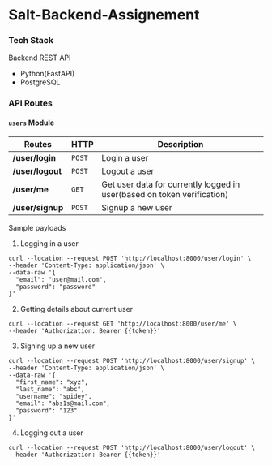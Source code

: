 # Salt-Backend-Assignement

### Tech Stack
Backend REST API
 - Python(FastAPI)
 - PostgreSQL
### API Routes

#### `users` Module

Routes | HTTP | Description
--- | --- | ---
**/user/login** | `POST` | Login a user
**/user/logout** | `POST` | Logout a user
**/user/me** | `GET` | Get user data for currently logged in user(based on token verification)
**/user/signup** | `POST` | Signup a new user



Sample payloads

1. Logging in a user

```
curl --location --request POST 'http://localhost:8000/user/login' \
--header 'Content-Type: application/json' \
--data-raw '{
  "email": "user@mail.com",
  "password": "password"
}'
```

2. Getting details about current user

```
curl --location --request GET 'http://localhost:8000/user/me' \
--header 'Authorization: Bearer {{token}}'

```
3. Signing up a new user

```
curl --location --request POST 'http://localhost:8000/user/signup' \
--header 'Content-Type: application/json' \
--data-raw '{
  "first_name": "xyz",
  "last_name": "abc",
  "username": "spidey",
  "email": "abs1s@mail.com",
  "password": "123"
}'

```
4. Logging out a user

```
curl --location --request POST 'http://localhost:8000/user/logout' \
--header 'Authorization: Bearer {{token}}'
```
